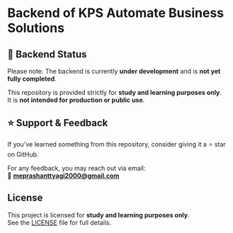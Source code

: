 # Backend of KPS Automate Business Solutions

## 🚧 Backend Status

Please note: The backend is currently **under development** and is **not yet fully completed**.

This repository is provided strictly for **study and learning purposes only**.  
It is **not intended for production or public use**.

## ⭐ Support & Feedback

If you’ve learned something from this repository, consider giving it a ⭐ star on GitHub.

For any feedback, you may reach out via email:  
📧 **meprashanttyagi2000@gmail.com**

## License

This project is licensed for **study and learning purposes only**.  
See the [LICENSE](./LICENSE) file for full details.
